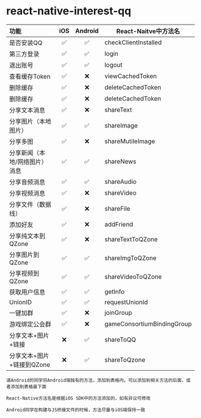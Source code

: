 # react-native-interest-qq

| 功能           | iOS  | Android | React-Naitve中方法名 |
| :----------------------- | :--: | :--: | ------------ |
| 是否安装QQ | ✅ |    ✅   | checkClientInstalled |
| 第三方登录               | ✅ |     ✅     | login |
| 退出账号                      |  ✅   |    ✅    | logout                     |
| 查看缓存Token                 |  ✅   |    ❌    | viewCachedToken            |
| 删除缓存                      |  ✅   |    ❌    | deleteCachedToken          |
| 删除缓存                 | ✅ |     ❌     | deleteCachedToken |
| 分享文本消息             | ✅ |   ❌      | shareText |
| 分享图片（本地图片）     | ✅ |    ✅     | shareImage |
| 分享多图                 | ✅ |    ❌     | shareMutileImage |
| 分享新闻（本地/网络图片）消息 | ✅ |      ✅   | shareNews |
| 分享音频消息             | ✅ |   ✅      | shareAudio |
| 分享视频消息             | ✅ |     ❌   | shareVideo |
| 分享文件（数据线）       | ✅ |      ❌   | shareFile |
| 添加好友                 | ✅ |      ❌     | addFriend |
| 分享纯文本到QZone        | ✅ |    ❌     | shareTextToQZone |
| 分享图片到QZone          | ✅ |   ✅      | shareImgToQZone |
| 分享视频到QZone          | ✅ |     ✅    | shareVideoToQZone |
| 获取用户信息             | ✅ |    ✅     | getInfo |
| UnionID                  | ✅ |   ✅      | requestUnionId |
| 一键加群                 | ✅ |    ❌     | joinGroup |
| 游戏绑定公会群           | ✅ |     ❌      | gameConsortiumBindingGroup |
| 分享文本+图片+链接       |❌|✅|shareToQQ
| 分享文本+图片+链接到QZone|❌|✅| shareToQzone

`请Android的同学将Android端独有的方法，添加到表格内。可以添加到相关方法的后面，或者添加到表格最下面`

`React-Native方法名是根据iOS SDK中的方法添加的，如有异议可修改`

`Android同学在构建与JS桥接文件的时候，方法尽量与iOS端保持一致` 

